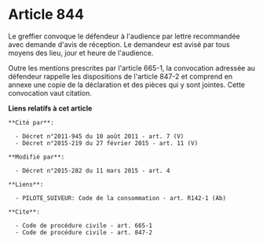 # Article 844

Le greffier convoque le défendeur à l'audience par lettre recommandée avec demande d'avis de réception. Le demandeur est
avisé par tous moyens des lieu, jour et heure de l'audience. 

Outre les mentions prescrites par l'article 665-1, la convocation adressée au défendeur rappelle les dispositions de
l'article 847-2 et comprend en annexe une copie de la déclaration et des pièces qui y sont jointes. Cette convocation vaut
citation.

**Liens relatifs à cet article**

	**Cité par**:

	  - Décret n°2011-945 du 10 août 2011 - art. 7 (V)
	  - Décret n°2015-219 du 27 février 2015 - art. 11 (V)

	**Modifié par**:

	  - Décret n°2015-282 du 11 mars 2015 - art. 4

	**Liens**:

	  - PILOTE_SUIVEUR: Code de la consommation - art. R142-1 (Ab)

	**Cite**:

	  - Code de procédure civile - art. 665-1
	  - Code de procédure civile - art. 847-2
